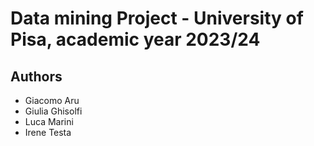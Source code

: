# Data mining Project - University of Pisa, academic year 2023/24

## Authors
- Giacomo Aru
- Giulia Ghisolfi
- Luca Marini
- Irene Testa